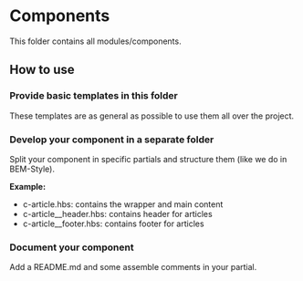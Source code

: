 # Components

This folder contains all modules/components. 

## How to use

### Provide basic templates in this folder

These templates are as general as possible to use them all over the project. 

### Develop your component in a separate folder

Split your component in specific partials and structure them (like we do in BEM-Style). 

__Example:__

* c-article.hbs: contains the wrapper and main content
* c-article__header.hbs: contains header for articles
* c-article__footer.hbs: contains footer for articles


### Document your component

Add a README.md and some assemble comments in your partial. 